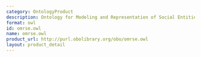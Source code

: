 ```yaml
---
category: OntologyProduct
description: Ontology for Modeling and Representation of Social Entities in OWL format
format: owl
id: omrse.owl
name: omrse.owl
product_url: http://purl.obolibrary.org/obo/omrse.owl
layout: product_detail
---
```

